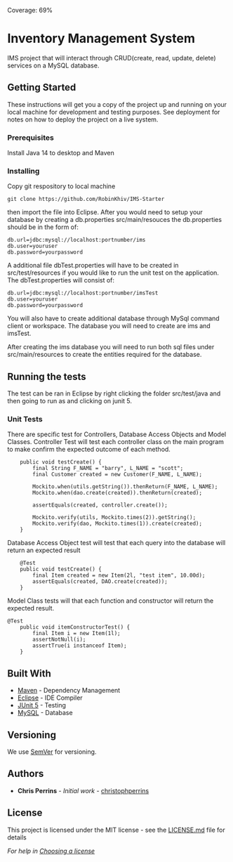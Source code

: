 Coverage: 69%
# Inventory Management System

IMS project that will interact through CRUD(create, read, update, delete) services on a MySQL database.

## Getting Started

These instructions will get you a copy of the project up and running on your local machine for development and testing purposes. See deployment for notes on how to deploy the project on a live system.

### Prerequisites

Install Java 14 to desktop and Maven

### Installing

Copy git respository to local machine

```
git clone https://github.com/RobinKhiv/IMS-Starter
```

then import the file into Eclipse. After you would need to setup your database by creating a db.properties src/main/resouces the db.properties should be in the form of:

```
db.url=jdbc:mysql://localhost:portnumber/ims
db.user=youruser
db.password=yourpassword

```
A additional file dbTest.properties will have to be created in src/test/resources if you would like to run the unit test on the application. The dbTest.properties will consist of:
```
db.url=jdbc:mysql://localhost:portnumber/imsTest
db.user=youruser
db.password=yourpassword
```
You will also have to create additional database through MySql command client or workspace. The database you will need to create are ims and imsTest.

After creating the ims database you will need to run both sql files under src/main/resources to create the entities required for the database.


## Running the tests

The test can be ran in Eclipse by right clicking the folder src/test/java and then going to run as and clicking on junit 5.


### Unit Tests 

There are specific test for Controllers, Database Access Objects and Model Classes.
Controller Test will test each controller class on the main program to make confirm the expected outcome of each method.

```	@Test
	public void testCreate() {
		final String F_NAME = "barry", L_NAME = "scott";
		final Customer created = new Customer(F_NAME, L_NAME);

		Mockito.when(utils.getString()).thenReturn(F_NAME, L_NAME);
		Mockito.when(dao.create(created)).thenReturn(created);

		assertEquals(created, controller.create());

		Mockito.verify(utils, Mockito.times(2)).getString();
		Mockito.verify(dao, Mockito.times(1)).create(created);
	}
```
Database Access Object test will test that each query into the database will return an expected result

```
	@Test
	public void testCreate() {
		final Item created = new Item(2l, "test item", 10.00d);
		assertEquals(created, DAO.create(created));
	}
```
Model Class tests will that each function and constructor will return the expected result.

```
@Test
	public void itemConstructorTest() {
		final Item i = new Item(1l);
		assertNotNull(i);
		assertTrue(i instanceof Item);
	}

```


## Built With

* [Maven](https://maven.apache.org/) - Dependency Management
* [Eclipse](https://www.eclipse.org/) - IDE Compiler
* [JUnit 5](https://junit.org/junit5/) - Testing
* [MySQL](https://www.mysql.com/) - Database

## Versioning

We use [SemVer](http://semver.org/) for versioning.

## Authors

* **Chris Perrins** - *Initial work* - [christophperrins](https://github.com/christophperrins)

## License

This project is licensed under the MIT license - see the [LICENSE.md](LICENSE.md) file for details 

*For help in [Choosing a license](https://choosealicense.com/)*

